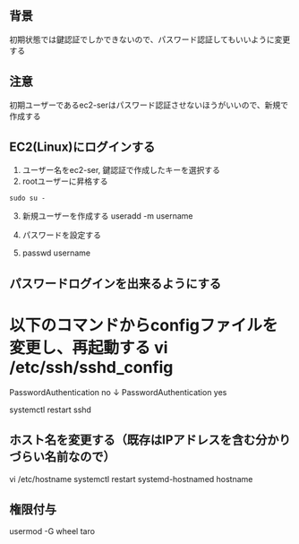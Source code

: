 ## 背景  
初期状態では鍵認証でしかできないので、パスワード認証してもいいように変更する

## 注意  
初期ユーザーであるec2-serはパスワード認証させないほうがいいので、新規で作成する

## EC2(Linux)にログインする
1. ユーザー名をec2-ser, 鍵認証で作成したキーを選択する
2. rootユーザーに昇格する
```
sudo su -
```
3. 新規ユーザーを作成する
useradd -m username

4. パスワードを設定する
5. passwd username

## パスワードログインを出来るようにする
以下のコマンドからconfigファイルを変更し、再起動する
vi /etc/ssh/sshd_config
==========
PasswordAuthentication no
↓
PasswordAuthentication yes

systemctl restart sshd

## ホスト名を変更する（既存はIPアドレスを含む分かりづらい名前なので）
vi /etc/hostname
systemctl restart systemd-hostnamed
hostname

## 権限付与
usermod -G wheel taro
